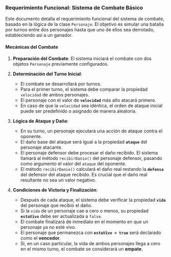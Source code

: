 ### Requerimiento Funcional: Sistema de Combate Básico

Este documento detalla el requerimiento funcional del sistema de combate, basado en la lógica de la clase `Personaje`. El objetivo es simular una batalla por turnos entre dos personajes hasta que uno de ellos sea derrotado, estableciendo así a un ganador.

#### **Mecánicas del Combate**

1.  **Preparación del Combate**: El sistema iniciará el combate con dos objetos `Personaje` previamente configurados.

2.  **Determinación del Turno Inicial**:
    * El combate se desarrollará por turnos.
    * Para el primer turno, el sistema debe comparar la propiedad `velocidad` de ambos personajes.
    * El personaje con el valor de **`velocidad`** más alto atacará primero.
    * En caso de que la `velocidad` sea idéntica, el orden de ataque inicial puede ser predefinido o asignado de manera aleatoria.

3.  **Lógica de Ataque y Daño**:
    * En su turno, un personaje ejecutará una acción de ataque contra el oponente.
    * El daño base del ataque será igual a la propiedad **`ataque`** del personaje atacante.
    * El personaje defensor debe procesar el daño recibido. El sistema llamará al método `recibirDanio()` del personaje defensor, pasando como argumento el valor del `ataque` del oponente.
    * El método `recibirDanio()` calculará el daño real restando la **`defensa`** del defensor del ataque recibido. Es crucial que el daño real resultante no sea un valor negativo.

4.  **Condiciones de Victoria y Finalización**:
    * Después de cada ataque, el sistema debe verificar la propiedad **`vida`** del personaje que recibió el daño.
    * Si la `vida` de un personaje cae a cero o menos, su propiedad **`estaVivo`** debe ser actualizada a `false`.
    * El combate finalizará de inmediato en el momento en que un personaje ya no esté vivo.
    * El personaje que permanezca con **`estaVivo = true`** será declarado como el **vencedor**.
    * Si, en un caso particular, la vida de ambos personajes llega a cero en el mismo turno, el combate se considerará un **empate**.